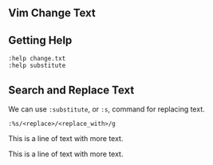 ## Vim Change Text 

## Getting Help

```shell
:help change.txt
:help substitute
```

## Search and Replace Text

We can use `:substitute`, or `:s`, command for replacing text.

```shell
:%s/<replace>/<replace_with>/g
```

This is a line of text with more text.

This is a line of text with more text.

